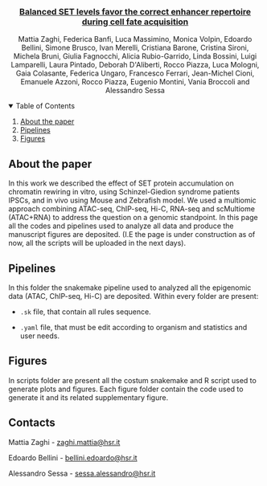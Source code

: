 


<!-- PROJECT LOGO -->
<br />
<p align="center">
  <a href=>
  <h3 align="center"> Balanced SET levels favor the correct enhancer repertoire during cell fate acquisition
</h3>
  </a>
  <p align="center">
    Mattia Zaghi, Federica Banfi, Luca Massimino, Monica Volpin, Edoardo Bellini, Simone Brusco, Ivan Merelli, Cristiana Barone, Cristina Sironi, Michela Bruni, Giulia Fagnocchi, Alicia Rubio-Garrido, Linda Bossini, Luigi Lamparelli, Laura Pintado, Deborah D'Aliberti, Rocco Piazza, Luca Mologni, Gaia Colasante, Federica Ungaro, Francesco Ferrari, Jean-Michel Cioni, Emanuele Azzoni, Rocco Piazza, Eugenio Montini, Vania Broccoli and Alessandro Sessa
  </p>
</p>



<!-- TABLE OF CONTENTS -->
<details open="open">
  <summary>Table of Contents</summary>
  <ol>
  <li>
      <a href="#About the paper">About the paper</a>
  </li>
    <li>
      <a href="#pipelines">Pipelines</a>
    </li>
    <li>
      <a href="#figures">Figures</a>
    </li>
  </ol>
</details>



<!-- About the paper -->
## About the paper

In this work we described the effect of SET protein accumulation on chromatin rewiring in vitro, using Schinzel-Giedion syndrome patients IPSCs, and in vivo using Mouse and Zebrafish model. We used a multiomic approach combining ATAC-seq, ChIP-seq, Hi-C, RNA-seq and scMultiome (ATAC+RNA) to address the question on a genomic standpoint. In this page all the codes and pipelines used to analyze all data and produce the manuscript figures are deposited. (I.E the page is under construction as of now, all the scripts will be uploaded in the next days).

<!-- Pipelines -->
## Pipelines
In this folder the snakemake pipeline used to analyzed all the epigenomic data (ATAC, ChIP-seq, Hi-C) are deposited. Within every folder are present:
* `.sk` file, that contain all rules sequence.

* `.yaml` file, that must be edit according to organism and statistics and user needs.

<!-- Figures -->
## Figures
In scripts folder are present all the costum snakemake and R script used to generate plots and figures. Each figure folder contain the code used to generate it and its related supplementary figure.

<!-- CONTACT -->
## Contacts

Mattia Zaghi - <zaghi.mattia@hsr.it>

Edoardo Bellini - <bellini.edoardo@hsr.it>

Alessandro Sessa - <sessa.alessandro@hsr.it>

<!-- MARKDOWN LINKS & IMAGES -->
<!-- https://www.markdownguide.org/basic-syntax/#reference-style-links -->
[contributors-shield]: https://img.shields.io/github/contributors/othneildrew/Best-README-Template.svg?style=for-the-badge
[contributors-url]: https://github.com/othneildrew/Best-README-Template/graphs/contributors
[forks-shield]: https://img.shields.io/github/forks/othneildrew/Best-README-Template.svg?style=for-the-badge
[forks-url]: https://github.com/othneildrew/Best-README-Template/network/members
[stars-shield]: https://img.shields.io/github/stars/othneildrew/Best-README-Template.svg?style=for-the-badge
[stars-url]: https://github.com/othneildrew/Best-README-Template/stargazers
[issues-shield]: https://img.shields.io/github/issues/othneildrew/Best-README-Template.svg?style=for-the-badge
[issues-url]: https://github.com/othneildrew/Best-README-Template/issues
[license-shield]: https://img.shields.io/github/license/othneildrew/Best-README-Template.svg?style=for-the-badge
[license-url]: https://github.com/othneildrew/Best-README-Template/blob/master/LICENSE.txt
[linkedin-shield]: https://img.shields.io/badge/-LinkedIn-black.svg?style=for-the-badge&logo=linkedin&colorB=555
[linkedin-url]: https://linkedin.com/in/othneildrew
[product-screenshot]: images/screenshot.png
